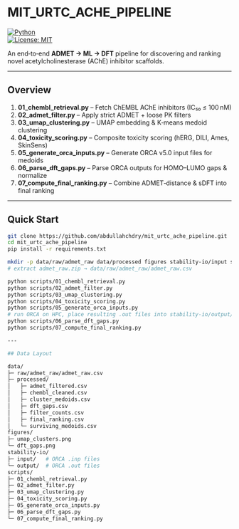 # MIT_URTC_ACHE_PIPELINE

[![Python](https://img.shields.io/badge/python-3.8%2B-blue)](https://www.python.org/)  
[![License: MIT](https://img.shields.io/badge/License-MIT-yellow.svg)](LICENSE)

An end‑to‑end **ADMET → ML → DFT** pipeline for discovering and ranking novel acetylcholinesterase (AChE) inhibitor scaffolds.

---

## Overview

1. **01_chembl_retrieval.py** – Fetch ChEMBL AChE inhibitors (IC₅₀ ≤ 100 nM)  
2. **02_admet_filter.py** – Apply strict ADMET + loose PK filters  
3. **03_umap_clustering.py** – UMAP embedding & K‑means medoid clustering  
4. **04_toxicity_scoring.py** – Composite toxicity scoring (hERG, DILI, Ames, SkinSens)  
5. **05_generate_orca_inputs.py** – Generate ORCA v5.0 input files for medoids  
6. **06_parse_dft_gaps.py** – Parse ORCA outputs for HOMO–LUMO gaps & normalize  
7. **07_compute_final_ranking.py** – Combine ADMET‑distance & sDFT into final ranking  

---

## Quick Start

```bash
git clone https://github.com/abdullahchdry/mit_urtc_ache_pipeline.git
cd mit_urtc_ache_pipeline
pip install -r requirements.txt

mkdir -p data/raw/admet_raw data/processed figures stability-io/input stability-io/output
# extract admet_raw.zip → data/raw/admet_raw/admet_raw.csv

python scripts/01_chembl_retrieval.py
python scripts/02_admet_filter.py
python scripts/03_umap_clustering.py
python scripts/04_toxicity_scoring.py
python scripts/05_generate_orca_inputs.py
# run ORCA on HPC, place resulting .out files into stability-io/output/
python scripts/06_parse_dft_gaps.py
python scripts/07_compute_final_ranking.py

---

## Data Layout

data/
├─ raw/admet_raw/admet_raw.csv
├─ processed/
│   ├─ admet_filtered.csv
│   ├─ chembl_cleaned.csv
│   ├─ cluster_medoids.csv
│   ├─ dft_gaps.csv
│   ├─ filter_counts.csv
│   ├─ final_ranking.csv
│   └─ surviving_medoids.csv
figures/
├─ umap_clusters.png
└─ dft_gaps.png
stability-io/
├─ input/   # ORCA .inp files
└─ output/  # ORCA .out files
scripts/
├─ 01_chembl_retrieval.py
├─ 02_admet_filter.py
├─ 03_umap_clustering.py
├─ 04_toxicity_scoring.py
├─ 05_generate_orca_inputs.py
├─ 06_parse_dft_gaps.py
└─ 07_compute_final_ranking.py
